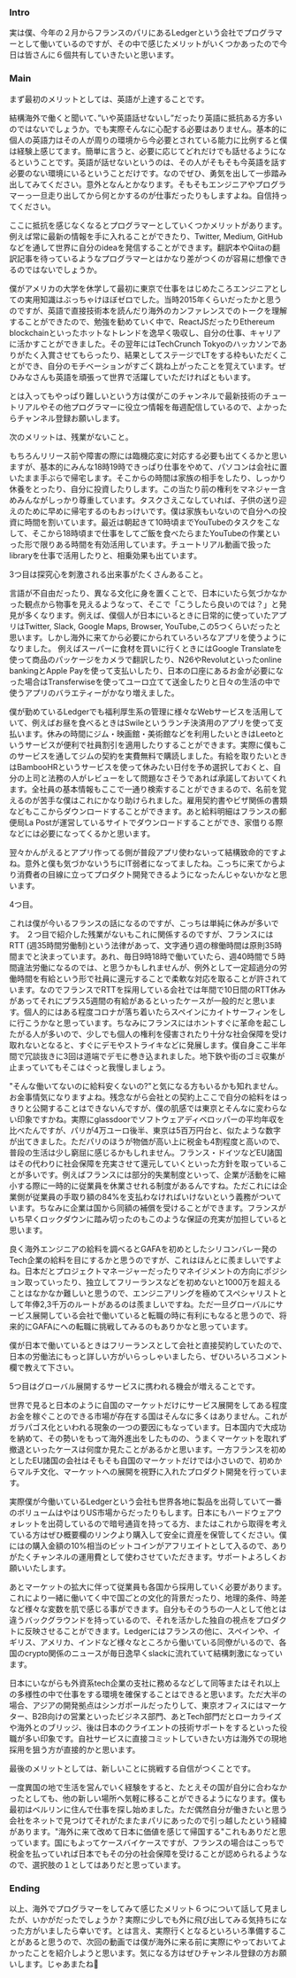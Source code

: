 ### Intro

実は僕、今年の２月からフランスのパリにあるLedgerという会社でプログラマーとして働いているのですが、その中で感じたメリットがいくつかあったので今日は皆さんに６個共有していきたいと思います。

### Main

まず最初のメリットとしては、英語が上達することです。

結構海外で働くと聞いて、”いや英語話せないし”だったり英語に抵抗ある方多いのではないでしょうか。でも実際そんなに心配する必要はありません。基本的に個人の英語力はその人が周りの環境から今必要とされている能力に比例すると僕は経験上感じてます。簡単に言うと、必要に応じてどれだけでも話せるようになるということです。英語が話せないというのは、その人がそもそも今英語を話す必要のない環境にいるということだけです。なのでぜひ、勇気を出して一歩踏み出してみてください。意外となんとかなります。そもそもエンジニアやプログラマーっ一旦走り出してから何とかするのが仕事だったりもしますよね。自信持ってください。

ここに抵抗を感じなくなるとプログラマーとしていくつかメリットがあります。例えば常に最新の情報を手に入れることができたり、Twitter, Medium, GitHubなどを通して世界に自分のideaを発信することができます。翻訳本やQiitaの翻訳記事を待っているようなプログラマーとはかなり差がつくのが容易に想像できるのではないでしょうか。

僕がアメリカの大学を休学して最初に東京で仕事をはじめたころエンジニアとしての実用知識はぶっちゃけほぼゼロでした。当時2015年くらいだったかと思うのですが、英語で直接技術本を読んだり海外のカンファレンスでのトークを理解することができたので、勉強を勧めていく中で、ReactJSだったりEthereum blockchainといったホットなトレンドを逸早く吸収し、自分の仕事、キャリアに活かすことができました。その翌年にはTechCrunch Tokyoのハッカソンでありがたく入賞させてもらったり、結果としてステージでLTをする枠もいただくことができ、自分のモチベーションがすごく跳ね上がったことを覚えています。ぜひみなさんも英語を頑張って世界で活躍していただければともいます。

とは入ってもやっぱり難しいという方は僕がこのチャンネルで最新技術のチュートリアルやその他プログラマーに役立つ情報を毎週配信しているので、よかったらチャンネル登録お願いします。

次のメリットは、残業がないこと。

もちろんリリース前や障害の際には臨機応変に対応する必要も出てくるかと思いますが、基本的にみんな18時19時できっぱり仕事をやめて、パソコンは会社に置いたまま手ぶらで帰宅します。そこからの時間は家族の相手をしたり、しっかり休養をとったり、自分に投資したりします。この当たり前の権利をマネジャー含めみんながしっかり尊重しています。タスクさえこなしていれば、子供の送り迎えのために早めに帰宅するのもおっけいです。僕は家族もいないので自分への投資に時間を割いています。最近は朝起きて10時頃までYouTubeのタスクをこなして、そこから18時頃まで仕事をしてご飯を食べたらまたYouTubeの作業といった形で限りある時間を有効活用しています。チュートリアル動画で扱ったlibraryを仕事で活用したりと、相乗効果も出ています。

3つ目は探究心を刺激される出来事がたくさんあること。

言語が不自由だったり、異なる文化に身を置くことで、日本にいたら気づかなかった観点から物事を見えるようなって、そこで「こうしたら良いのでは？」と発見が多くなります。例えば、僕個人が日本にいるときに日常的に使っていたアプリはTwitter, Slack, Google Maps, Browser, YouTube,この5つくらいだったと思います。しかし海外に来てから必要にかられていろいろなアプリを使うようになりました。
例えばスーパーに食材を買いに行くときにはGoogle Translateを使って商品のパッケージをカメラで翻訳したり、N26やRevolutといったonline bankingとApple Payを使って支払いしたり、日本の口座にあるお金が必要になった場合はTransferwiseを使ってユーロ立てて送金したりと日々の生活の中で使うアプリのバラエティーがかなり増えました。

僕が勤めているLedgerでも福利厚生系の管理に様々なWebサービスを活用していて、例えばお昼を食べるときはSwileというランチ決済用のアプリを使って支払います。休みの時間にジム・映画館・美術館などを利用したいときはLeetoというサービスが便利で社員割引を適用したりすることができます。実際に僕もこのサービスを通してジムの契約を実費無料で購読しました。有給を取りたいときはBambooHRというサービスを使って休みたい日付を予め選択しておくと、自分の上司と法務の人がレビューをして問題なさそうであれば承諾しておいてくれます。全社員の基本情報もここで一通り検索することができまるので、名前を覚えるのが苦手な僕はこれにかなり助けられました。雇用契約書やビザ関係の書類などもここからダウンロードすることができます。あと給料明細はフランスの郵便局La Postが運営しているサイトでダウンロードすることができ、家借りる際などには必要になってくるかと思います。

翌々かんがえるとアプリ作ってる側が普段アプリ使わないって結構致命的ですよね。意外と僕も気づかないうちにIT弱者になってましたね。こっちに来てからより消費者の目線に立ってプロダクト開発できるようになったんじゃないかなと思います。

4つ目。

これは僕が今いるフランスの話になるのですが、こっちは単純に休みが多いです。
２つ目で紹介した残業がないもこれに関係するのですが、フランスにはRTT (週35時間労働制)という法律があって、文字通り週の稼働時間は原則35時間までと決まっています。あれ、毎日9時18時で働いていたら、週40時間で５時間違法労働になるのでは、と思うかもしれませんが、例外として一定超過分の労働時間を有給という形で社員に還元することで柔軟な対応を取ることが許されています。なのでフランスでRTTを採用している会社では年間で10日間のRTT休みがあってそれにプラス5週間の有給があるといったケースが一般的だと思います。個人的にはある程度コロナが落ち着いたらスペインにカイトサーフィンをしに行こうかなと思っています。ちなみにフランスにはホントすぐに革命を起こしたがる人が多いので、少しでも個人の権利を侵害されたり十分な社会保障を受け取れないとなると、すぐにデモやストライキなどに発展します。僕自身ここ半年間で冗談抜きに3回は道端でデモに巻き込まれました。地下鉄や街のゴミ収集が止まっていてもそこはぐっと我慢しましょう。

"そんな働いてないのに給料安くないの?"と気になる方もいるかも知れません。お金事情気になりますよね。残念ながら会社との契約上ここで自分の給料をはっきりと公開することはできないんですが、僕の肌感では東京とそんなに変わらない印象ですかね。実際にglassdoorでソフトウェアディベロッパーの平均年収を比べたんですが、パリが4万ユーロ後半、東京は5百万円台と、似たような数字が出てきました。ただパリのほうが物価が高い上に税金も4割程度と高いので、普段の生活は少し窮屈に感じるかもしれません。フランス・ドイツなどEU諸国はその代わりに社会保障を充実させて還元していくといった方針を取っていることが多いです。例えばフランスには部分的失業制度といって、企業が活動をに縮小する際に一時的に従業員を休業させれる制度があるんですね。ただこれには企業側が従業員の手取り額の84%を支払わなければいけないという義務がついています。ちなみに企業は国から同額の補償を受けることができます。フランスがいち早くロックダウンに踏み切ったのもこのような保証の充実が加担していると思います。

良く海外エンジニアの給料を調べるとGAFAを初めとしたシリコンバレー発のTech企業の給料を目にするかと思うのですが、これはほんとに羨ましいですよね。日本だとプロジェクトマネージャーだったりマネイジメントの方向にポジション取っていったり、独立してフリーランスなどを初めないと1000万を超えることはなかなか難しいと思うので、エンジニアリングを極めてスペシャリストとして年俸2,3千万のルートがあるのは羨ましいですね。ただ一旦グローバルにサービス展開している会社で働いていると転職の時に有利にもなると思うので、将来的にGAFAにへの転職に挑戦してみるのもありかなと思っています。

僕が日本で働いているときはフリーランスとして会社と直接契約していたので、日本の労働法にもっと詳しい方がいらっしゃいましたら、ぜひいろいろコメント欄で教えて下さい。

5つ目はグローバル展開するサービスに携われる機会が増えることです。

世界で見ると日本のように自国のマーケットだけにサービス展開をしてある程度お金を稼ぐことのできる市場が存在する国はそんなに多くはありません。これがガラパゴス化といわれる現象の一つの要因にもなっています。日本国内で大成功を納めて、その勢いをもって海外進出をしたものの、うまくマーケットを取れず撤退といったケースは何度か見たことがあるかと思います。一方フランスを初めとしたEU諸国の会社はそもそも自国のマーケットだけでは小さいので、初めからマルチ文化、マーケットへの展開を視野に入れたプロダクト開発を行っています。

実際僕が今働いているLedgerという会社も世界各地に製品を出荷していて一番のボリュームはやはりUS市場からだったりもします。日本にもハードウェアウォレットを出荷しているので暗号通貨を持ってる方、またはこれから取得を考えている方はぜひ概要欄のリンクより購入して安全に資産を保管してください。僕にはの購入金額の10%相当のビットコインがアフリエイトとして入るので、ありがたくチャンネルの運用費として使わさせていただきます。サポートよろしくお願いいたします。

あとマーケットの拡大に伴って従業員も各国から採用していく必要があります。これにより一緒に働いてく中で国ごとの文化的背景だったり、地理的条件、時差など様々な変数を肌で感じる事ができます。自分もそのうちの一人として他とは違うバックグラウンドを持っているので、それを活かした独自の視点をプロダクトに反映させることができます。Ledgerにはフランスの他に、スペインや、イギリス、アメリカ、インドなど様々なところから働いている同僚がいるので、各国のcrypto関係のニュースが毎日逸早くslackに流れていて結構刺激になっています。

日本にいながらも外資系tech企業の支社に務めるなどして同等またはそれ以上の多様性の中で仕事をする環境を確保することはできると思います。ただ大半の場合、アジアの開発拠点はシンガポールだったりして、東京オフィスにはマーケター、B2B向けの営業といったビジネス部門、あとTech部門だとローカライズや海外とのブリッジ、後は日本のクライエントの技術サポートをするといった役職が多い印象です。自社サービスに直接コミットしていきたい方は海外での現地採用を狙う方が直接的かと思います。

最後のメリットとしては、新しいことに挑戦する自信がつくことです。

一度異国の地で生活を営んでいく経験をすると、たとえその国が自分に合わなかったとしても、他の新しい場所へ気軽に移ることができるようになります。僕も最初はベルリンに住んで仕事を探し始めました。ただ偶然自分が働きたいと思う会社をネットで見つけてそれがたまたまパリにあったので引っ越したという経緯があります。"海外に来て改めて日本に価値を感じて帰国する"これもありだと思っています。国にもよってケースバイケースですが、フランスの場合はこっちで税金を払っていれば日本でもその分の社会保障を受けることが認められるようなので、選択肢の１としてはありだと思っています。

### Ending

以上、海外でプログラマーをしてみて感じたメリット６つについて話して見ましたが、いかがだったでしょうか？実際に少しでも外に飛び出してみる気持ちになった方がいましたら幸いです。とは言え、実際行くとなるといろいろ準備することがあると思うので、次回の動画では僕が海外に来る前に実際にやっておいてよかったことを紹介しようと思います。気になる方はぜひチャンネル登録の方お願いします。じゃあまたね👋
